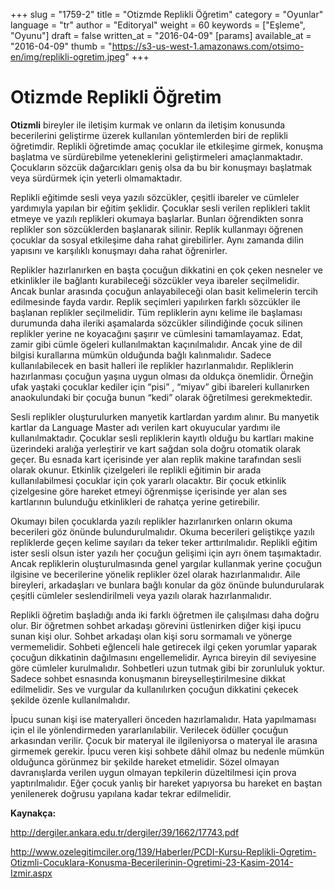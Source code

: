 +++
slug = "1759-2"
title = "Otizmde Replikli Öğretim"
category = "Oyunlar"
language = "tr"
author = "Editoryal"
weight = 60
keywords = ["Eşleme", "Oyunu"]
draft = false
written_at = "2016-04-09"
[params]
available_at = "2016-04-09"
thumb = "https://s3-us-west-1.amazonaws.com/otsimo-en/img/replikli-ogretim.jpeg"
+++

# Otizmde Replikli Öğretim

**Otizmli** bireyler ile iletişim kurmak ve onların da iletişim konusunda becerilerini geliştirme üzerek kullanılan yöntemlerden biri de replikli öğretimdir. Replikli öğretimde amaç çocuklar ile etkileşime girmek, konuşma başlatma ve sürdürebilme yeteneklerini geliştirmeleri amaçlanmaktadır. Çocukların sözcük dağarcıkları geniş olsa da bu bir konuşmayı başlatmak veya sürdürmek için yeterli olmamaktadır.

Replikli eğitimde sesli veya yazılı sözcükler, çeşitli ibareler ve cümleler yardımıyla yapılan bir eğitim şeklidir. Çocuklar sesli verilen replikleri taklit etmeye ve yazılı replikleri okumaya başlarlar. Bunları öğrendikten sonra replikler son sözcüklerden başlanarak silinir. Replik kullanmayı öğrenen çocuklar da sosyal etkileşime daha rahat girebilirler. Aynı zamanda dilin yapısını ve karşılıklı konuşmayı daha rahat öğrenirler.

Replikler hazırlanırken en başta çocuğun dikkatini en çok çeken nesneler ve etkinlikler ile bağlantı kurabileceği sözcükler veya ibareler seçilmelidir. Ancak bunlar arasında çocuğun anlayabileceği olan basit kelimelerin tercih edilmesinde fayda vardır. Replik seçimleri yapılırken farklı sözcükler ile başlanan replikler seçilmelidir. Tüm repliklerin aynı kelime ile başlaması durumunda daha ileriki aşamalarda sözcükler silindiğinde çocuk silinen replikler yerine ne koyacağını şaşırır ve cümlesini tamamlayamaz. Edat, zamir gibi cümle ögeleri kullanılmaktan kaçınılmalıdır. Ancak yine de dil bilgisi kurallarına mümkün olduğunda bağlı kalınmalıdır. Sadece kullanılabilecek en basit halleri ile replikler hazırlanmalıdır. Repliklerin hazırlanması çocuğun yaşına uygun olması da oldukça önemlidir. Örneğin ufak yaştaki çocuklar kediler için “pisi” , “miyav” gibi ibareleri kullanırken anaokulundaki bir çocuğa bunun “kedi” olarak öğretilmesi gerekmektedir.

Sesli replikler oluşturulurken manyetik kartlardan yardım alınır. Bu manyetik kartlar da Language Master adı verilen kart okuyucular yardımı ile kullanılmaktadır. Çocuklar sesli repliklerin kayıtlı olduğu bu kartları makine üzerindeki aralığa yerleştirir ve kart sağdan sola doğru otomatik olarak geçer. Bu esnada kart içerisinde yer alan replik makine tarafından sesli olarak okunur. Etkinlik çizelgeleri ile replikli eğitimin bir arada kullanılabilmesi çocuklar için çok yararlı olacaktır. Bir çocuk etkinlik çizelgesine göre hareket etmeyi öğrenmişse içerisinde yer alan ses kartlarının bulunduğu etkinlikleri de rahatça yerine getirebilir.


Okumayı bilen çocuklarda yazılı replikler hazırlanırken onların okuma becerileri göz önünde bulundurulmalıdır. Okuma becerileri geliştikçe yazılı repliklerde geçen kelime sayıları da teker teker arttırılmalıdır. Replikli eğitim ister sesli olsun ister yazılı her çocuğun gelişimi için ayrı önem taşımaktadır. Ancak repliklerin oluşturulmasında genel yargılar kullanmak yerine çocuğun ilgisine ve becerilerine yönelik replikler özel olarak hazırlanmalıdır. Aile bireyleri, arkadaşları ve bunlara bağlı konular da göz önünde bulundurularak çeşitli cümleler seslendirilmeli veya yazılı olarak hazırlanmalıdır.

Replikli öğretim başladığı anda iki farklı öğretmen ile çalışılması daha doğru olur. Bir öğretmen sohbet arkadaşı görevini üstlenirken diğer kişi ipucu sunan kişi olur. Sohbet arkadaşı olan kişi soru sormamalı ve yönerge vermemelidir. Sohbeti eğlenceli hale getirecek ilgi çeken yorumlar yaparak çocuğun dikkatinin dağılmasını engellemelidir. Ayrıca bireyin dil seviyesine göre cümleler kurulmalıdır. Sohbetleri uzun tutmak gibi bir zorunluluk yoktur. Sadece sohbet esnasında konuşmanın bireyselleştirilmesine dikkat edilmelidir. Ses ve vurgular da kullanılırken çocuğun dikkatini çekecek şekilde özenle kullanılmalıdır.

İpucu sunan kişi ise materyalleri önceden hazırlamalıdır. Hata yapılmaması için el ile yönlendirmeden yararlanılabilir. Verilecek ödüller çocuğun arkasından verilir. Çocuk bir materyal ile ilgileniyorsa o materyal ile arasına girmemek gerekir. İpucu veren kişi sohbete dâhil olmaz bu nedenle mümkün olduğunca görünmez bir şekilde hareket etmelidir. Sözel olmayan davranışlarda verilen uygun olmayan tepkilerin düzeltilmesi için prova yaptırılmalıdır. Eğer çocuk yanlış bir hareket yapıyorsa bu hareket en baştan yenilenerek doğrusu yapılana kadar tekrar edilmelidir.

**Kaynakça:**

http://dergiler.ankara.edu.tr/dergiler/39/1662/17743.pdf

http://www.ozelegitimciler.org/139/Haberler/PCDI-Kursu-Replikli-Ogretim-Otizmli-Cocuklara-Konusma-Becerilerinin-Ogretimi-23-Kasim-2014-Izmir.aspx

